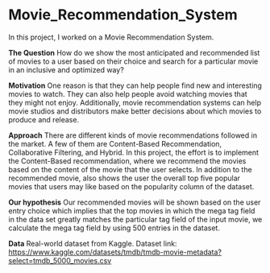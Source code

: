 # Movie_Recommendation_System

In this project, I worked on a Movie Recommendation System.


**The Question**
How do we show the most anticipated and recommended list of movies to a user based on their choice and search for a particular movie in an inclusive and optimized way?


**Motivation**
One reason is that they can help people find new and interesting movies to watch. They can also help people avoid watching movies that they might not enjoy. Additionally, movie recommendation systems can help movie studios and distributors make better decisions about which movies to produce and release.


**Approach**
There are different kinds of movie recommendations followed in the market. A few of them are Content-Based Recommendation, Collaborative Filtering, and Hybrid. In this project, the effort is to implement the Content-Based recommendation, where we recommend the movies based on the content of the movie that the user selects. In addition to the recommended movie, also shows the user the overall top five popular movies that users may like based on the popularity column of the dataset.


**Our hypothesis**
Our recommended movies will be shown based on the user entry choice which implies that the top movies in which the mega tag field in the data set greatly matches the particular tag field of the input movie, we calculate the mega tag field by using 500 entries in the dataset.


**Data**
Real-world dataset from Kaggle. Dataset link: https://www.kaggle.com/datasets/tmdb/tmdb-movie-metadata?select=tmdb_5000_movies.csv

